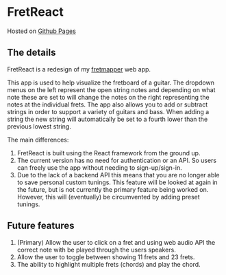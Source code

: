 # FretReact

Hosted on [Github Pages](https://www.paplog.run/FretReact/#/)

## The details

FretReact is a redesign of my [fretmapper](https://github.com/CP92/fret-mapper-client) web app.

This app is used to help visualize the fretboard of a guitar. The dropdown menus on the left represent the open string notes and depending on what note these are set to will change the notes on the right representing the notes at the individual frets. The app also allows you to add or subtract strings in order to support a variety of guitars and bass. When adding a string the new string will automatically be set to a fourth lower than the previous lowest string. 

The main differences:
1. FretReact is built using the React framework from the ground up.
2. The current version has no need for authentication or an API. So users can freely use the app without needing to sign-up/sign-in.
3. Due to the lack of a backend API this means that you are no longer able to save personal custom tunings. This feature will be looked at again in the future, but is not currently the primary feature being worked on. However, this will (eventually) be circumvented by adding preset tunings.

## Future features

1. (Primary) Allow the user to click on a fret and using web audio API the correct note with be played through the users speakers.
2. Allow the user to toggle between showing 11 frets and 23 frets.
3. The ability to highlight multiple frets (chords) and play the chord.

